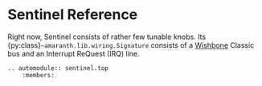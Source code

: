 # Sentinel Reference

Right now, Sentinel consists of rather few tunable knobs. Its {py:class}`~amaranth.lib.wiring.Signature`
consists of a [Wishbone](https://cdn.opencores.org/downloads/wbspec_b4.pdf)
Classic bus and an Interrupt ReQuest (IRQ) line.

```{eval-rst}
.. automodule:: sentinel.top
    :members:
```
